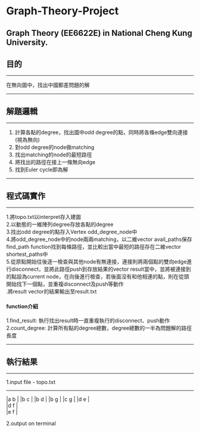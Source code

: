 # Graph-Theory-Project
Graph Theory (EE6622E) in National Cheng Kung University.  
-------  
## 目的  
-------  
在無向圖中，找出中國郵差問題的解  

-------  
## 解題邏輯  
-------  
1. 計算各點的degree，找出圖中odd degree的點，同時將各條edge雙向連接(視為無向)  
2. 對odd degree的node做matching  
3. 找出matching的node的最短路徑  
4. 將找出的路徑在接上一條無向edge  
5. 找到Euler cycle即為解  

-------
## 程式碼實作  
-------
1.將topo.txt以interpret存入建圖  
2.以動態的一維陣列degree存放各點的degree  
3.找出odd degree的點存入Vertex odd_degree_node中  
4.將odd_degree_node中的node兩兩matching，以二維vector avail_paths保存find_path function找到每條路徑，並比較出當中最短的路徑存在二維vector shortest_paths中  
5.從原點開始往後逐一檢查與其他node有無連接，連接則將兩個點的雙向edge進行disconnect，並將此路徑push到存放結果的vector result當中，並將被連接到的點設為current node，在向後進行檢查，若後面沒有和他相連的點，則在從頭開始找下一個點，並重複disconnect及push等動作  
.將result vector的結果輸出至result.txt  

#### function介紹  
1.find_result: 執行找出result時一直重複執行的disconnect、push動作  
2.count_degree: 計算所有點的degree總數，degree總數的一半為問題解的路徑長度  

-------  
## 執行結果  
-------  
1.input file - topo.txt  

-----
|a b |
|b c |
|b d |
|b g |
|c g |
|d e |  
|d f |  
|e f |  


2.output on terminal  
